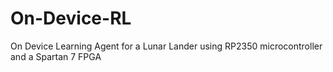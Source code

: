 # On-Device-RL
On Device Learning Agent for a Lunar Lander using RP2350 microcontroller and a Spartan 7 FPGA

